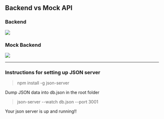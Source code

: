 ## Backend vs Mock API

### Backend

![](https://drive.google.com/file/d/1AgiFPvZ_iOawcQzgCf5azLhhRdbv5QUS/view?usp=sharing)

### Mock Backend

![](https://drive.google.com/file/d/1_0TTidlFyNnfQxjUnWEnkUvWaNWSjov9/view?usp=sharing)

---

### Instructions for setting up JSON server

> npm install -g json-server

Dump JSON data into db.json in the root folder

> json-server --watch db.json --port 3001

Your json server is up and running!!